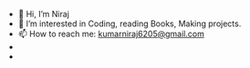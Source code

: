 - 👋 Hi, I’m Niraj
- 👀 I’m interested in Coding, reading Books, Making projects.
- 📫 How to reach me: kumarniraj6205@gmail.com
- 
- 

<!---
Nirajkumar18/Nirajkumar18 is a ✨ special ✨ repository because its `README.md` (this file) appears on your GitHub profile.
You can click the Preview link to take a look at your changes.
--->
